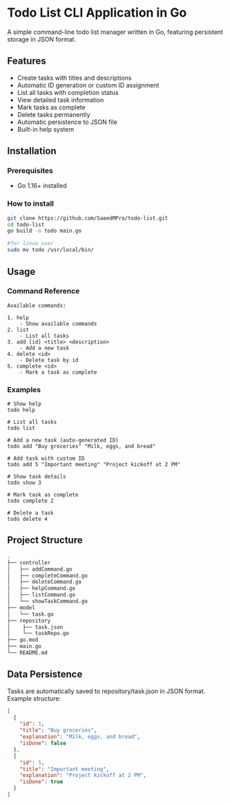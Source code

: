 # Todo List CLI Application in Go

A simple command-line todo list manager written in Go, featuring persistent storage in JSON format.

## Features

- Create tasks with titles and descriptions
- Automatic ID generation or custom ID assignment
- List all tasks with completion status
- View detailed task information
- Mark tasks as complete
- Delete tasks permanently
- Automatic persistence to JSON file
- Built-in help system

## Installation

### Prerequisites
- Go 1.16+ installed

### How to install
```bash
git clone https://github.com/SaeedMPro/todo-list.git
cd todo-list
go build -o todo main.go

#for linux user
sudo mv todo /usr/local/bin/
```

## Usage

### Command Reference

```
Available commands:

1. help    
    - Show available commands
2. list    
    - List all tasks
3. add [id] <title> <description>
    - Add a new task
4. delete <id>
    - Delete task by id
5. complete <id>
    - Mark a task as complete
```

### Examples

```
# Show help
todo help

# List all tasks
todo list

# Add a new task (auto-generated ID)
todo add "Buy groceries" "Milk, eggs, and bread"

# Add task with custom ID
todo add 5 "Important meeting" "Project kickoff at 2 PM"

# Show task details
todo show 3

# Mark task as complete
todo complete 2

# Delete a task
todo delete 4
```

## Project Structure

```bash
.
├── controller
│   ├── addCommand.go
│   ├── completeCommand.go
│   ├── deleteCommand.go
│   ├── helpCommand.go
│   ├── listCommand.go
│   └── showTaskCommand.go
├── model
│   └── task.go
├── repository
│    ├── task.json
│    └── taskRepo.go
├── go.mod
├── main.go
└── README.md
```

## Data Persistence

Tasks are automatically saved to repository/task.json in JSON format. Example structure:

```json
[
  {
    "id": 1,
    "title": "Buy groceries",
    "explanation": "Milk, eggs, and bread",
    "isDone": false
  },
  {
    "id": 5,
    "title": "Important meeting",
    "explanation": "Project kickoff at 2 PM",
    "isDone": true
  }
]
```
